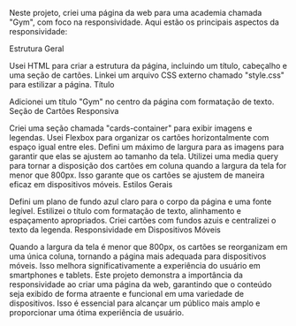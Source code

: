 Neste projeto, criei uma página da web para uma academia chamada "Gym", com foco na responsividade. Aqui estão os principais aspectos da responsividade:

Estrutura Geral

Usei HTML para criar a estrutura da página, incluindo um título, cabeçalho e uma seção de cartões.
Linkei um arquivo CSS externo chamado "style.css" para estilizar a página.
Título

Adicionei um título "Gym" no centro da página com formatação de texto.
Seção de Cartões Responsiva

Criei uma seção chamada "cards-container" para exibir imagens e legendas.
Usei Flexbox para organizar os cartões horizontalmente com espaço igual entre eles.
Defini um máximo de largura para as imagens para garantir que elas se ajustem ao tamanho da tela.
Utilizei uma media query para tornar a disposição dos cartões em coluna quando a largura da tela for menor que 800px.
Isso garante que os cartões se ajustem de maneira eficaz em dispositivos móveis.
Estilos Gerais

Defini um plano de fundo azul claro para o corpo da página e uma fonte legível.
Estilizei o título com formatação de texto, alinhamento e espaçamento apropriados.
Criei cartões com fundos azuis e centralizei o texto da legenda.
Responsividade em Dispositivos Móveis

Quando a largura da tela é menor que 800px, os cartões se reorganizam em uma única coluna, tornando a página mais adequada para dispositivos móveis.
Isso melhora significativamente a experiência do usuário em smartphones e tablets.
Este projeto demonstra a importância da responsividade ao criar uma página da web, garantindo que o conteúdo seja exibido de forma atraente e funcional em uma variedade de dispositivos. Isso é essencial para alcançar um público mais amplo e proporcionar uma ótima experiência de usuário.
